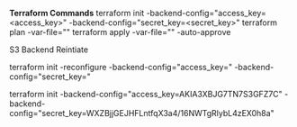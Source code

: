 <b>Terraform Commands</b>
terraform init -backend-config="access_key=<access_key>" -backend-config="secret_key=<secret_key>"
terraform plan -var-file="<varfile>"
terraform apply -var-file="<varfile>" -auto-approve
<p>S3 Backend Reintiate</p>
terraform init -reconfigure -backend-config="access_key=<access_key>" -backend-config="secret_key=<secret_key>"


terraform init -backend-config="access_key=AKIA3XBJG7TN7S3GFZ7C" -backend-config="secret_key=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"